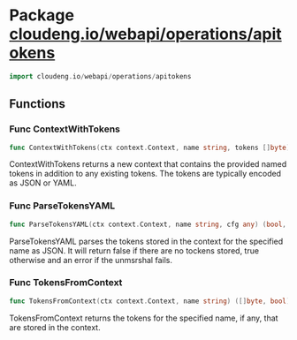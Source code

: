 # Package [cloudeng.io/webapi/operations/apitokens](https://pkg.go.dev/cloudeng.io/webapi/operations/apitokens?tab=doc)

```go
import cloudeng.io/webapi/operations/apitokens
```


## Functions
### Func ContextWithTokens
```go
func ContextWithTokens(ctx context.Context, name string, tokens []byte) context.Context
```
ContextWithTokens returns a new context that contains the provided named
tokens in addition to any existing tokens. The tokens are typically encoded
as JSON or YAML.

### Func ParseTokensYAML
```go
func ParseTokensYAML(ctx context.Context, name string, cfg any) (bool, error)
```
ParseTokensYAML parses the tokens stored in the context for the specified
name as JSON. It will return false if there are no tockens stored, true
otherwise and an error if the unmsrshal fails.

### Func TokensFromContext
```go
func TokensFromContext(ctx context.Context, name string) ([]byte, bool)
```
TokensFromContext returns the tokens for the specified name, if any,
that are stored in the context.




